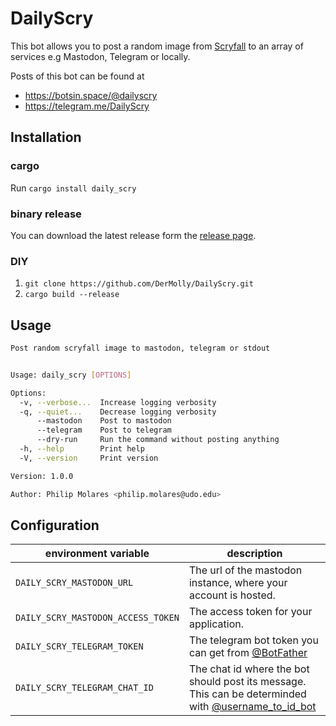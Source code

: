 # DailyScry

This bot allows you to post a random image from [Scryfall][scryfall] to an array of
services e.g Mastodon, Telegram or locally.

Posts of this bot can be found at
  - <a rel="me" href="https://botsin.space/@dailyscry">https://botsin.space/@dailyscry</a>
  - <https://telegram.me/DailyScry>
## Installation

### cargo

Run `cargo install daily_scry`

### binary release

You can download the latest release form the [release page][releases].

### DIY

1. `git clone https://github.com/DerMolly/DailyScry.git`
2. `cargo build --release`

## Usage

```sh
Post random scryfall image to mastodon, telegram or stdout


Usage: daily_scry [OPTIONS]

Options:
  -v, --verbose...  Increase logging verbosity
  -q, --quiet...    Decrease logging verbosity
      --mastodon    Post to mastodon
      --telegram    Post to telegram
      --dry-run     Run the command without posting anything
  -h, --help        Print help
  -V, --version     Print version

Version: 1.0.0

Author: Philip Molares <philip.molares@udo.edu>
```

## Configuration

|        environment variable        |                                                       description                                                         |
| ---------------------------------- | ------------------------------------------------------------------------------------------------------------------------- |
| `DAILY_SCRY_MASTODON_URL`          | The url of the mastodon instance, where your account is hosted.                                                           |
| `DAILY_SCRY_MASTODON_ACCESS_TOKEN` | The access token for your application.                          							         | 
| `DAILY_SCRY_TELEGRAM_TOKEN`        | The telegram bot token you can get from [@BotFather][botfather]                                                           |
| `DAILY_SCRY_TELEGRAM_CHAT_ID`      | The chat id where the bot should post its message. This can be determinded with [@username_to_id_bot][username_to_id_bot] |

[scryfall]: https://scryfall.com
[releases]: https://github.com/DerMolly/DailyScry/releases
[botfather]: https://telegram.me/BotFather
[username_to_id_bot]: https://telegram.me/username_to_id_bot
